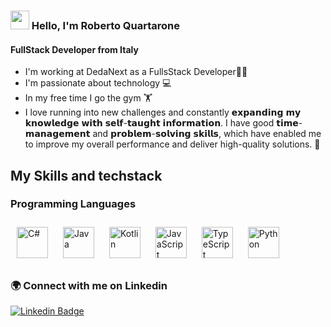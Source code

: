 ### <img src="https://media.giphy.com/media/hvRJCLFzcasrR4ia7z/giphy.gif" width="30px"> Hello, I'm Roberto Quartarone
#### FullStack Developer from Italy

- I'm working at DedaNext as a FullsStack Developer👨‍💻
- I'm passionate about technology 💻
- In my free time I go the gym 🏋️
- I love running into new challenges and constantly 𝗲𝘅𝗽𝗮𝗻𝗱𝗶𝗻𝗴 𝗺𝘆 𝗸𝗻𝗼𝘄𝗹𝗲𝗱𝗴𝗲 𝘄𝗶𝘁𝗵 𝘀𝗲𝗹𝗳-𝘁𝗮𝘂𝗴𝗵𝘁 𝗶𝗻𝗳𝗼𝗿𝗺𝗮𝘁𝗶𝗼𝗻. I have good 𝘁𝗶𝗺𝗲-𝗺𝗮𝗻𝗮𝗴𝗲𝗺𝗲𝗻𝘁 and 𝗽𝗿𝗼𝗯𝗹𝗲𝗺-𝘀𝗼𝗹𝘃𝗶𝗻𝗴 𝘀𝗸𝗶𝗹𝗹𝘀, which have enabled me to improve my overall performance and deliver high-quality solutions. 🎯

## My Skills and techstack

### Programming Languages
<div align="left">  
<a href="https://www.javascript.com/" target="_blank"><img style="margin: 10px" src="https://profilinator.rishav.dev/skills-assets/csharp-original.svg" alt="C#" height="50" /></a>
<a href="https://www.java.com/" target="_blank"><img style="margin: 10px" src="https://profilinator.rishav.dev/skills-assets/java-original-wordmark.svg" alt="Java" height="50" /></a>
<a href="https://kotlinlang.org/" target="_blank"><img style="margin: 10px" src="https://profilinator.rishav.dev/skills-assets/kotlinlang-icon.svg" alt="Kotlin" height="50" /></a>
<a href="https://www.javascript.com/" target="_blank"><img style="margin: 10px" src="https://profilinator.rishav.dev/skills-assets/javascript-original.svg" alt="JavaScript" height="50" /></a>  
<a href="https://www.typescriptlang.org/" target="_blank"><img style="margin: 10px" src="https://profilinator.rishav.dev/skills-assets/typescript-original.svg" alt="TypeScript" height="50" /></a>
<a href="https://www.python.org/" target="_blank"><img style="margin: 10px" src="https://profilinator.rishav.dev/skills-assets/python-original.svg" alt="Python" height="50" /></a>    
  
</div>  

### 🌍 Connect with me on Linkedin
[![Linkedin Badge](https://img.shields.io/badge/-LinkedIn-blue?style=flat-square&logo=Linkedin&logoColor=white&link=https://www.linkedin.com/in/harshkumarkhatri/)](https://www.linkedin.com/in/roberto-quartarone/)
